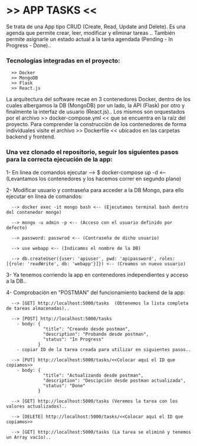 

# >> APP TASKS << 

Se trata de una App tipo CRUD (Create, Read, Update and Delete). Es una agenda que permite crear, leer, modificar y eliminar tareas ..
También permite asignarle un estado actual a la taréa agendada (Pending - In Progress - Done)..


### Tecnologías integradas en el proyecto: 
      >> Docker
      >> MongoDB
      >> Flask
      >> React.js
      
La arquitectura del software recae en 3 contenedores Docker, dentro de los cuales albergamos la DB (MongoDB) por un lado, la API (Flask) por otro y finalmente la interfaz de usuario (React.js).. Los mismos son orquestados por el archivo >> docker-compose.yml << que se encuentra en la raíz del proyecto. Para comprender la construcción de los contenedores de forma individuales visite el archivo >> Dockerfile << ubicados en las carpetas backend y frontend.


### Una vez clonado el repositorio, seguir los siguientes pasos para la correcta ejecución de la app:

1- En línea de comandos ejecutar --> $ docker-compose up -d <-- (Levantamos los contenedores y los hacemos correr en segundo plano)

2- Modificar usuario y contraseña para acceder a la DB Mongo, para ello ejecutar en línea de comandos:

      --> docker exec -it mongo bash <-- (Ejecutamos terminal bash dentro del contenedor mongo)
      
      --> mongo -u admin -p <-- (Acceso con el usuario definido por defecto)
      
      --> password: passwrod <-- (Contraseña de dicho usuario)
      
      --> use webapp <-- (Indicamos el nombre de la DB)
      
      --> db.createUser({user: 'apiuser', pwd: 'apipassword', roles: [{role: 'readWrite', db: 'webapp'}]}) <-- (Creamos un nuevo usuario)
      
3- Ya tenemos corriendo la app en contenedores independientes y acceso a la DB..

4- Comprobación en "POSTMAN" del funcionamiento backend de la app:

      --> [GET] http://localhost:5000/tasks  (Obtenemos la lista completa de tareas almacenadas)..
      
      --> [POST] http://localhost:5000/tasks
        - body: {
                  "title": "Creando desde postman",
                  "description": "Probando desde postman",
                  "status": "In Progress"
                }
        - copiar ID de la tarea creada para utilizar en siguientes pasos..
                
      --> [PUT] http://localhost:5000/tasks/<<Colocar aquí el ID que copiamos>>
        - body: {
                  "title": "Actualizando desde postman",
                  "description": "Descipción desde postman actualizada",
                  "status": "Done"
                }

      --> [GET] http://localhost:5000/tasks (Veremos la tarea con los valores actualizados)..
      
      --> [DELETE] http://localhost:5000/tasks/<<Colocar aquí el ID que copiamos>>
      
      --> [GET] http://localhost:5000/tasks (La tarea se eliminó y tenemos un Array vacío)..
